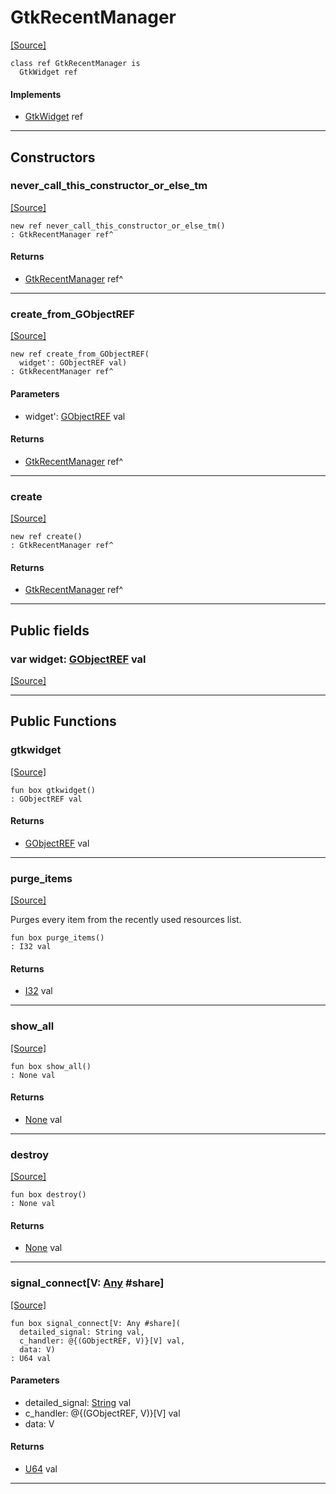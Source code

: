 # GtkRecentManager
<span class="source-link">[[Source]](src/gtk3/GtkRecentManager.md#L6)</span>
```pony
class ref GtkRecentManager is
  GtkWidget ref
```

#### Implements

* [GtkWidget](gtk3-GtkWidget.md) ref

---

## Constructors

### never_call_this_constructor_or_else_tm
<span class="source-link">[[Source]](src/gtk3/GtkRecentManager.md#L10)</span>


```pony
new ref never_call_this_constructor_or_else_tm()
: GtkRecentManager ref^
```

#### Returns

* [GtkRecentManager](gtk3-GtkRecentManager.md) ref^

---

### create_from_GObjectREF
<span class="source-link">[[Source]](src/gtk3/GtkRecentManager.md#L13)</span>


```pony
new ref create_from_GObjectREF(
  widget': GObjectREF val)
: GtkRecentManager ref^
```
#### Parameters

*   widget': [GObjectREF](gtk3-..-gobject-GObjectREF.md) val

#### Returns

* [GtkRecentManager](gtk3-GtkRecentManager.md) ref^

---

### create
<span class="source-link">[[Source]](src/gtk3/GtkRecentManager.md#L17)</span>


```pony
new ref create()
: GtkRecentManager ref^
```

#### Returns

* [GtkRecentManager](gtk3-GtkRecentManager.md) ref^

---

## Public fields

### var widget: [GObjectREF](gtk3-..-gobject-GObjectREF.md) val
<span class="source-link">[[Source]](src/gtk3/GtkRecentManager.md#L7)</span>



---

## Public Functions

### gtkwidget
<span class="source-link">[[Source]](src/gtk3/GtkRecentManager.md#L9)</span>


```pony
fun box gtkwidget()
: GObjectREF val
```

#### Returns

* [GObjectREF](gtk3-..-gobject-GObjectREF.md) val

---

### purge_items
<span class="source-link">[[Source]](src/gtk3/GtkRecentManager.md#L53)</span>


Purges every item from the recently used resources list.


```pony
fun box purge_items()
: I32 val
```

#### Returns

* [I32](builtin-I32.md) val

---

### show_all
<span class="source-link">[[Source]](src/gtk3/GtkWidget.md#L4)</span>


```pony
fun box show_all()
: None val
```

#### Returns

* [None](builtin-None.md) val

---

### destroy
<span class="source-link">[[Source]](src/gtk3/GtkWidget.md#L7)</span>


```pony
fun box destroy()
: None val
```

#### Returns

* [None](builtin-None.md) val

---

### signal_connect\[V: [Any](builtin-Any.md) #share\]
<span class="source-link">[[Source]](src/gtk3/GtkWidget.md#L10)</span>


```pony
fun box signal_connect[V: Any #share](
  detailed_signal: String val,
  c_handler: @{(GObjectREF, V)}[V] val,
  data: V)
: U64 val
```
#### Parameters

*   detailed_signal: [String](builtin-String.md) val
*   c_handler: @{(GObjectREF, V)}[V] val
*   data: V

#### Returns

* [U64](builtin-U64.md) val

---


